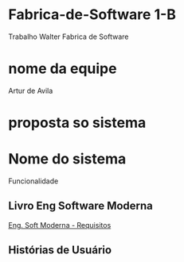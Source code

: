 # Fabrica-de-Software 1-B
Trabalho Walter Fabrica de Software

# nome da equipe
Artur de Avila

# proposta so sistema 


# Nome do sistema 
Funcionalidade 


## Livro Eng Software Moderna
[Eng. Soft Moderna - Requisitos](https://engsoftmoderna.info/cap3.html)

## Histórias de Usuário
